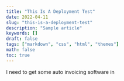 ```yaml
---
title: "This Is A Deployment Test"
date: 2022-04-11
slug: "this-is-a-deployment-test"
description: "Sample article"
keywords: []
draft: false
tags: ["markdown", "css", "html", "themes"]
math: false
toc: true
---
```


I need to get some auto invoicing software in
<!--more-->

